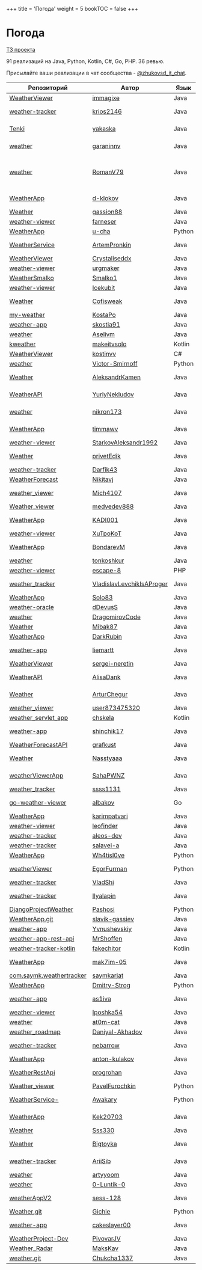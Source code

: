 +++
title = 'Погода'
weight = 5
bookTOC = false
+++

# Погода

[ТЗ проекта](../projects/weather-viewer.md)

91 реализаций на Java, Python, Kotlin, C#, Go, PHP. 36 ревью.

Присылайте ваши реализации в чат сообщества - [@zhukovsd_it_chat](https://t.me/zhukovsd_it_chat).

| Репозиторий | Автор | Язык | Ревью | Автор ревью |
|-------------|-------|------|-------|-------------|
| [WeatherViewer](https://github.com/immagixe/WeatherViewer) | [immagixe](https://github.com/immagixe) | Java |  |  |
| [weather-tracker](https://github.com/krios2146/weather-tracker) | [krios2146](https://github.com/krios2146) | Java | 🎬 [Видео](https://www.youtube.com/watch?v=yLBn7qmyCOk) | Сергей [@zhukovsd](https://t.me/zhukovsd) |
| [Tenki](https://github.com/yakaska/Tenki) | [yakaska](https://github.com/yakaska) | Java | 📝 [Заметки](https://gist.github.com/zhukovsd/197150aa3691f6f711f4d622526cad2a) | Сергей [@zhukovsd](https://t.me/zhukovsd) |
| [weather](https://github.com/garaninnv/weather) | [garaninnv](https://github.com/garaninnv) | Java | 🎬 [Видео](https://t.me/zhukovsd_it_chat/16352) | Сергей [@zhukovsd](https://t.me/zhukovsd) |
| [weather](https://github.com/RomanV79/weather) | [RomanV79](https://github.com/RomanV79) | Java | 🎬 [Видео](https://t.me/zhukovsd_it_chat/39396), 📝 [Заметки](https://gist.github.com/zhukovsd/fa57fc82447fc6d4d4f0f44f9ae3ef1b) | Сергей [@zhukovsd](https://t.me/zhukovsd) |
| [WeatherApp](https://github.com/d-klokov/WeatherApp) | [d-klokov](https://github.com/d-klokov) | Java | 📝 [Заметки](https://gist.github.com/zhukovsd/bee1b4885d854f0cad02ae1a4ac5ff85) | Сергей [@zhukovsd](https://t.me/zhukovsd) |
| [Weather](https://github.com/gassion88/Weather) | [gassion88](https://github.com/gassion88) | Java |  |  |
| [weather-viewer](https://github.com/farneser/weather-viewer/) | [farneser](https://github.com/farneser) | Java |  |  |
| [WeatherApp](https://github.com/u-cha/WeatherApp/) | [u-cha](https://github.com/u-cha) | Python |  |  |
| [WeatherService](https://github.com/ArtemPronkin/WeatherService) | [ArtemPronkin](https://github.com/ArtemPronkin) | Java | 📝 [Заметки](https://gist.github.com/zhukovsd/8988a29b39cef0e651b046e1148ad340) | Сергей [@zhukovsd](https://t.me/zhukovsd) |
| [WeatherViewer](https://github.com/Crystaliseddx/WeatherViewer) | [Crystaliseddx](https://github.com/Crystaliseddx) | Java |  |  |
| [weather-viewer](https://github.com/urgmaker/weather-viewer) | [urgmaker](https://github.com/urgmaker) | Java |  |  |
| [WeatherSmalko](https://github.com/Smalko1/WeatherSmalko) | [Smalko1](https://github.com/Smalko1) | Java |  |  |
| [weather-viewer](https://github.com/Icekubit/weather-viewer) | [Icekubit](https://github.com/Icekubit) | Java |  |  |
| [Weather](https://github.com/Cofisweak/Weather) | [Cofisweak](https://github.com/Cofisweak) | Java | 📝 [Заметки](https://gist.github.com/Asenim/5a25beeb49ce44e8ee4b1e50ba1d295e) | Костя [@hungryman9](https://t.me/hungryman9) |
| [my-weather](https://github.com/KostaPo/my-weather) | [KostaPo](https://github.com/KostaPo) | Java |  |  |
| [weather-app](https://github.com/skostia91/weather-app) | [skostia91](https://github.com/skostia91) | Java |  |  |
| [weather](https://github.com/Aselivm/weather) | [Aselivm](https://github.com/Aselivm) | Java |  |  |
| [kweather](https://github.com/makeitvsolo/kweather) | [makeitvsolo](https://github.com/makeitvsolo) | Kotlin |  |  |
| [WeatherViewer](https://github.com/kostinvv/WeatherViewer) | [kostinvv](https://github.com/kostinvv) | C# |  |  |
| [weather](https://github.com/Victor-Smirnoff/weather) | [Victor-Smirnoff](https://github.com/Victor-Smirnoff) | Python |  |  |
| [Weather](https://github.com/AleksandrKamen/Weather) | [AleksandrKamen](https://github.com/AleksandrKamen) | Java | 📝 [Заметки](https://gist.github.com/Asenim/5a32d27f0d4af24d575ef786ff9b2f35) | Костя [@hungryman9](https://t.me/hungryman9) |
| [WeatherAPI](https://github.com/YuriyNekludov/WeatherAPI) | [YuriyNekludov](https://github.com/YuriyNekludov) | Java | 📝 [Заметки](https://gist.github.com/Asenim/0983720d9df0363329bab2eb66a3e04c) | Костя [@hungryman9](https://t.me/hungryman9) |
| [weather](https://github.com/nikron173/weather) | [nikron173](https://github.com/nikron173) | Java | 📝 [Заметки](https://gist.github.com/Asenim/ab9ebe9d4f044cbedd18d3f936a24fdc) | Костя [@hungryman9](https://t.me/hungryman9) |
| [WeatherApp](https://github.com/timmawv/WeatherApp) | [timmawv](https://github.com/timmawv) | Java | 📝 [Заметки](https://gist.github.com/Asenim/cdb1300b41e51bec015c0a5be84ae176) | Иван [@makeitvsolo](https://t.me/makeitvsolo) |
| [weather-viewer](https://github.com/StarkovAleksandr1992/weather-viewer) | [StarkovAleksandr1992](https://github.com/StarkovAleksandr1992) | Java |  |  |
| [Weather](https://github.com/privetEdik/Weather/tree/master) | [privetEdik](https://github.com/privetEdik) | Java | 📝 [Заметки](https://gist.github.com/Asenim/f1839d80ec217032a30225fbf9962fa5) | Иван [@makeitvsolo](https://t.me/makeitvsolo) |
| [weather-tracker](https://github.com/Darfik43/weather-tracker/tree/master) | [Darfik43](https://github.com/Darfik43) | Java |  |  |
| [WeatherForecast](https://github.com/Nikitavj/WeatherForecast) | [Nikitavj](https://github.com/Nikitavj) | Java |  |  |
| [weather_viewer](https://github.com/Mich4107/weather_viewer) | [Mich4107](https://github.com/Mich4107) | Java | 📝 [Заметки](https://gist.github.com/Asenim/ced45fd79c4aa27a2510ee8cdafad910) | Костя [@calmekd](https://t.me/calmekd) |
| [Weather_viewer](https://github.com/medvedev888/Weather_viewer) | [medvedev888](https://github.com/medvedev888) | Java |  |  |
| [WeatherApp](https://github.com/KADI001/WeatherApp/tree/master-unmodules) | [KADI001](https://github.com/KADI001) | Java | 📝 [Заметки](https://gist.github.com/Asenim/461fdfa4cc8f27d275ec26d1f35bd830) | Иван [@makeitvsolo](https://t.me/makeitvsolo) |
| [weather-viewer](https://github.com/XuTpoKoT/weather-viewer) | [XuTpoKoT](https://github.com/XuTpoKoT) | Java |  |  |
| [WeatherApp](https://github.com/BondarevM/WeatherApp) | [BondarevM](https://github.com/BondarevM) | Java | 📝 [Заметки](https://gist.github.com/Asenim/d6e149730f740acbb422142527d40c38) | Илья [@coderilya](https://t.me/coderilya) |
| [weather](https://github.com/tonkoshkur/weather) | [tonkoshkur](https://github.com/tonkoshkur) | Java |  |  |
| [weather-viewer](https://github.com/escape-8/weather-viewer) | [escape-8](https://github.com/escape-8) | PHP |  |  |
| [weather_tracker](https://github.com/VladislavLevchikIsAProger/weather_tracker) | [VladislavLevchikIsAProger](https://github.com/VladislavLevchikIsAProger) | Java | 📝 [Заметки](https://gist.github.com/Asenim/e62220c86a91e2a3a4543ec9cb4ccea5) | Владимир [@krios2146](https://t.me/krios2146) |
| [WeatherApp](https://github.com/Solo83/WeatherApp) | [Solo83](https://github.com/Solo83) | Java |  |  |
| [weather-oracle](https://github.com/dDevusS/weather-oracle) | [dDevusS](https://github.com/dDevusS) | Java |  |  |
| [weather](https://github.com/DragomirovCode/weather) | [DragomirovCode](https://github.com/DragomirovCode) | Java |  |  |
| [Weather](https://github.com/Mibak87/Weather) | [Mibak87](https://github.com/Mibak87) | Java |  |  |
| [WeatherApp](https://github.com/DarkRubin/WeatherApp) | [DarkRubin](https://github.com/DarkRubin) | Java |  |  |
| [weather-app](https://github.com/liemartt/weather-app) | [liemartt](https://github.com/liemartt) | Java | 📝 [Заметки](https://gist.github.com/krios2146/8a9c38bf66dbbfabd8645c7f1a61f567) | Владимир [@krios2146](https://t.me/krios2146) |
| [WeatherViewer](https://github.com/sergei-neretin/WeatherViewer) | [sergei-neretin](https://github.com/sergei-neretin) | Java |  |  |
| [WeatherAPI](https://github.com/AlisaDank/WeatherAPI) | [AlisaDank](https://github.com/AlisaDank) | Java | 📝 [Заметки](https://gist.github.com/Asenim/5fd757413752c107e165daf037d3a486) | Илья [@coderilya](https://t.me/coderilya) |
| [Weather](https://github.com/ArturChegur/Weather) | [ArturChegur](https://github.com/ArturChegur) | Java | 📝 [Заметки](https://gist.github.com/krios2146/79b5cc0325dae7b36d54a6fa16eb855b) | Владимир [@krios2146](https://t.me/krios2146) |
| [weather_viewer](https://github.com/user873475320/weather_viewer) | [user873475320](https://github.com/user873475320) | Java |  |  |
| [weather_servlet_app](https://github.com/chskela/weather_servlet_app) | [chskela](https://github.com/chskela) | Kotlin |  |  |
| [weather-app](https://github.com/shinchik17/weather-app) | [shinchik17](https://github.com/shinchik17) | Java | 📝 [Заметки](https://github.com/shinchik17/weather-app/issues/1) | Aleos [@HTSWT](https://t.me/HTSWT) |
| [WeatherForecastAPI](https://github.com/grafkust/WeatherForecastAPI) | [grafkust](https://github.com/grafkust) | Java |  |  |
| [Weather](https://github.com/Nasstyaaa/Weather) | [Nasstyaaa](https://github.com/Nasstyaaa) | Java | 📝 [Заметки](https://gist.github.com/liemartt/0f99d8b3bfe7c423ace964cce436d40a) | Артем [@liemartt](https://t.me/liemartt) |
| [weatherViewerApp](https://github.com/SahaPWNZ/weatherViewerApp) | [SahaPWNZ](https://github.com/SahaPWNZ) | Java | 📝 [Заметки](https://gist.github.com/Asenim/93c8495ce55028e1f11978af0403c1d4) | Илья [@coderilya](https://t.me/coderilya) |
| [weather_tracker](https://github.com/ssss1131/weather_tracker) | [ssss1131](https://github.com/ssss1131) | Java |  |  |
| [go-weather-viewer](https://github.com/albakov/go-weather-viewer) | [albakov](https://github.com/albakov) | Go | 📝 [Заметки](https://gist.github.com/albakov/a538ebc1ce539e4e70661ce97d66584d) | Автор неизвестен |
| [WeatherApp](https://github.com/karimpatvari/WeatherApp) | [karimpatvari](https://github.com/karimpatvari) | Java |  |  |
| [weather-viewer](https://github.com/leofinder/weather-viewer) | [leofinder](https://github.com/leofinder) | Java |  |  |
| [weather-tracker](https://github.com/aleos-dev/weather-tracker) | [aleos-dev](https://github.com/aleos-dev) | Java |  |  |
| [weather-tracker](https://github.com/salavei-a/weather-tracker) | [salavei-a](https://github.com/salavei-a) | Java |  |  |
| [WeatherApp](https://github.com/Wh4tisl0ve/WeatherApp) | [Wh4tisl0ve](https://github.com/Wh4tisl0ve) | Python |  |  |
| [weatherViewer](https://github.com/EgorFurman/weatherViewer) | [EgorFurman](https://github.com/EgorFurman) | Python | 📝 [Заметки](https://gist.github.com/Asenim/aa26e724619a4273c623b6e620438a6c) | Сергей [@grandpraline](https://t.me/grandpraline) |
| [weather-tracker](https://github.com/VladShi/weather-tracker) | [VladShi](https://github.com/VladShi) | Java |  |  |
| [weather-tracker](https://github.com/Ilyalapin/weather-tracker) | [Ilyalapin](https://github.com/Ilyalapin) | Java | 📝 [Заметки](https://gist.github.com/OlegTihii/0156b365e8f9dc9effb45f26fd619348) | Артем [@pronkin_artem](https://t.me/pronkin_artem) |
| [DjangoProjectWeather](https://github.com/Pashosi/DjangoProjectWeather) | [Pashosi](https://github.com/Pashosi) | Python |  |  |
| [WeatherApp.git](https://github.com/slavik-gassiev/WeatherApp.git) | [slavik-gassiev](https://github.com/slavik-gassiev) | Java |  |  |
| [weather-app](https://github.com/Yvnushevskiy/weather-app) | [Yvnushevskiy](https://github.com/Yvnushevskiy) | Java |  |  |
| [weather-app-rest-api](https://github.com/MrShoffen/weather-app-rest-api) | [MrShoffen](https://github.com/MrShoffen) | Java |  |  |
| [weather-tracker-kotlin](https://github.com/fakechitor/weather-tracker-kotlin) | [fakechitor](https://github.com/fakechitor) | Kotlin |  |  |
| [WeatherApp](https://github.com/mak7im-05/WeatherApp) | [mak7im-05](https://github.com/mak7im-05) | Java | 📝 [Заметки](https://gist.github.com/DarkRubin/99f70e7e1af2472370ad1a8533b8fd19) | Вадим [@oneQwerty2](https://t.me/oneQwerty2) |
| [com.saymk.weathertracker](https://github.com/saymkarjat/com.saymk.weathertracker) | [saymkarjat](https://github.com/saymkarjat) | Java |  |  |
| [WeatherApp](https://github.com/Dmitry-Strog/WeatherApp) | [Dmitry-Strog](https://github.com/Dmitry-Strog) | Python |  |  |
| [weather-app](https://github.com/as1iva/weather-app) | [as1iva](https://github.com/as1iva) | Java | 📝 [Заметки](https://gist.github.com/krios2146/addd8b6b0f7dcb16f7a2739da6e35984) | Владимир [@krios2146](https://t.me/krios2146) |
| [weather-viewer](https://github.com/Iposhka54/weather-viewer) | [Iposhka54](https://github.com/Iposhka54) | Java |  |  |
| [weather](https://github.com/at0m-cat/weather) | [at0m-cat](https://github.com/at0m-cat) | Java |  |  |
| [weather_roadmap](https://github.com/Daniyal-Akhadov/weather_roadmap) | [Daniyal-Akhadov](https://github.com/Daniyal-Akhadov) | Java |  |  |
| [weather-tracker](https://github.com/nebarrow/weather-tracker) | [nebarrow](https://github.com/nebarrow) | Java | 📝 [Заметки](https://gist.github.com/Kek20703/6ee5d13078d015c022fccf05906f6b4f) | Артем [@legotin212](https://t.me/legotin212) |
| [WeatherApp](https://github.com/anton-kulakov/WeatherApp) | [anton-kulakov](https://github.com/anton-kulakov) | Java |  |  |
| [WeatherRestApi](https://github.com/progrohan/WeatherRestApi) | [progrohan](https://github.com/progrohan) | Java | 📝 [Заметки](https://gist.github.com/DarkRubin/c8248131deea611127eea1f5c66c6084) | Вадим [@oneQwerty2](https://t.me/oneQwerty2) |
| [Weather_viewer](https://github.com/PavelFurochkin/Weather_viewer) | [PavelFurochkin](https://github.com/PavelFurochkin) | Python |  |  |
| [WeatherService-](https://github.com/Awakary/WeatherService-) | [Awakary](https://github.com/Awakary) | Python | 📝 [Заметки](https://gist.github.com/OlegTihii/c0011664cc4f716a91a5c61772905963) | Сергей [@grandpraline](https://t.me/grandpraline) |
| [WeatherApp](https://github.com/Kek20703/WeatherApp) | [Kek20703](https://github.com/Kek20703) | Java | 📝 [Заметки](https://gist.github.com/nebarrow/726159d574e7ce2086b66756d0da50c0) | Тарас [@nebarrow](https://t.me/nebarrow) |
| [Weather](https://github.com/Sss330/Weather) | [Sss330](https://github.com/Sss330) | Java |  |  |
| [Weather](https://github.com/Bigtoyka/Weather) | [Bigtoyka](https://github.com/Bigtoyka) | Java | 📝 [Заметки](https://gist.github.com/DarkRubin/70aee8d4a3fd980a1782bfed716be35a) | Вадим [@oneQwerty2](https://t.me/oneQwerty2) |
| [weather-tracker](https://github.com/AriiSib/weather-tracker) | [AriiSib](https://github.com/AriiSib) | Java | 📝 [Заметки](https://github.com/evg-rdm-reviews/project-reviews/blob/master/weather-app/REVIEW_299792458.md) | Евгений [@solid_jdk](https://t.me/solid_jdk) |
| [weather](https://github.com/artyyoom/weather) | [artyyoom](https://github.com/artyyoom) | Java |  |  |
| [weather](https://github.com/0-Luntik-0/weather) | [0-Luntik-0](https://github.com/0-Luntik-0) | Java |  |  |
| [weatherAppV2](https://github.com/sess-128/weatherAppV2) | [sess-128](https://github.com/sess-128) | Java | 📝 [Заметки](https://gist.github.com/DarkRubin/1d76c729c7c7e68b65b31779f943c50f) | Вадим [@oneQwerty2](https://t.me/oneQwerty2) |
| [Weather.git](https://github.com/Gichie/Weather.git) | [Gichie](https://github.com/Gichie) | Python |  |  |
| [weather-app](https://github.com/cakeslayer00/weather-app) | [cakeslayer00](https://github.com/cakeslayer00) | Java | 📝 [Заметки](https://gist.github.com/DarkRubin/926b3617d5e581c460124d50211c7dcc) | Вадим [@oneQwerty2](https://t.me/oneQwerty2) |
| [WeatherProject-Dev](https://github.com/PivovarJV/WeatherProject-Dev) | [PivovarJV](https://github.com/PivovarJV) | Java |  |  |
| [Weather_Radar](https://github.com/MaksKav/Weather_Radar) | [MaksKav](https://github.com/MaksKav) | Java |  |  |
| [weather.git](https://github.com/Chukcha1337/weather) | [Chukcha1337](https://github.com/Chukcha1337) | Java |  |  |
